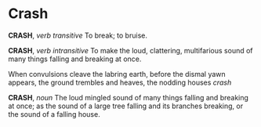 # Crash

**CRASH**, _verb transitive_ To break; to bruise.

**CRASH**, _verb intransitive_ To make the loud, clattering, multifarious sound of many things falling and breaking at once.

When convulsions cleave the labring earth, before the dismal yawn appears, the ground trembles and heaves, the nodding houses _crash_

**CRASH**, _noun_ The loud mingled sound of many things falling and breaking at once; as the sound of a large tree falling and its branches breaking, or the sound of a falling house.